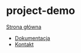 # project-demo
[Strona główna](https://example.com)
- [Dokumentacja](https://example.com/docs)
- [Kontakt](https://example.com/contact)
